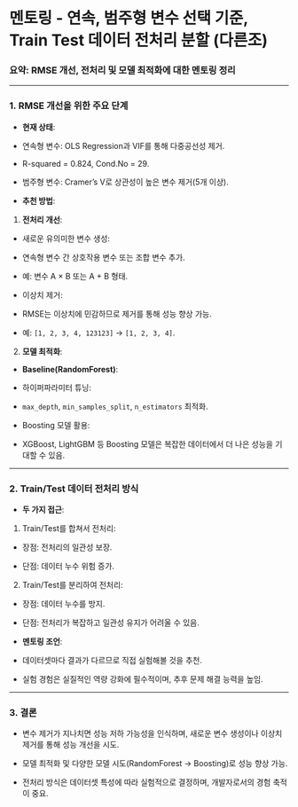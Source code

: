 # 멘토링 - 연속, 범주형 변수 선택 기준, Train Test 데이터 전처리 분할 (다른조)

### 요약: RMSE 개선, 전처리 및 모델 최적화에 대한 멘토링 정리

---

### 1. **RMSE 개선을 위한 주요 단계**

- **현재 상태**:

- 연속형 변수: OLS Regression과 VIF를 통해 다중공선성 제거.

- R-squared = 0.824, Cond.No = 29.

- 범주형 변수: Cramer’s V로 상관성이 높은 변수 제거(5개 이상).

- **추천 방법**:

1. **전처리 개선**:

- 새로운 유의미한 변수 생성:

- 연속형 변수 간 상호작용 변수 또는 조합 변수 추가.

- 예: 변수 A × B 또는 A + B 형태.

- 이상치 제거:

- RMSE는 이상치에 민감하므로 제거를 통해 성능 향상 가능.

- 예: `[1, 2, 3, 4, 123123]` → `[1, 2, 3, 4]`.

2. **모델 최적화**:

- **Baseline(RandomForest)**:

- 하이퍼파라미터 튜닝:

- `max_depth`, `min_samples_split`, `n_estimators` 최적화.

- Boosting 모델 활용:

- XGBoost, LightGBM 등 Boosting 모델은 복잡한 데이터에서 더 나은 성능을 기대할 수 있음.

---

### 2. **Train/Test 데이터 전처리 방식**

- **두 가지 접근**:

1. Train/Test를 합쳐서 전처리:

- 장점: 전처리의 일관성 보장.

- 단점: 데이터 누수 위험 증가.

2. Train/Test를 분리하여 전처리:

- 장점: 데이터 누수를 방지.

- 단점: 전처리가 복잡하고 일관성 유지가 어려울 수 있음.

- **멘토링 조언**:

- 데이터셋마다 결과가 다르므로 직접 실험해볼 것을 추천.

- 실험 경험은 실질적인 역량 강화에 필수적이며, 추후 문제 해결 능력을 높임.

---

### 3. **결론**

- 변수 제거가 지나치면 성능 저하 가능성을 인식하며, 새로운 변수 생성이나 이상치 제거를 통해 성능 개선을 시도.

- 모델 최적화 및 다양한 모델 시도(RandomForest → Boosting)로 성능 향상 가능.

- 전처리 방식은 데이터셋 특성에 따라 실험적으로 결정하며, 개발자로서의 경험 축적이 중요.